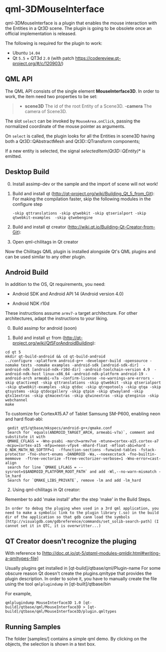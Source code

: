 qml-3DMouseInterface
=============

qml-3DMouseInterface is a plugin that enables the mouse interaction with the Entities in a Qt3D scene.
The plugin is going to be obsolete once an official implementation is released.
 

The following is required for the plugin to work:

  - Ubuntu `14.04`
  - Qt `5.5` + QT3d `2.0` (with patch https://codereview.qt-project.org/#/c/120903/)
  
QML API
-------

The QML API consists of the single element **MouseInterface3D**. In order to work, the item need two properties to be set:

>  - **scene3D** The id of the root Entity of a Scene3D.
>   -**camera**  The camera of Scene3D.

The slot `select` can be invoked by `MouseArea.onClick`, passing the normalized coordinate of the mouse pointer as arguments.

On `select` is called, the plugin looks for all the Entities in scene3D having both a Qt3D::QAbstractMesh and Qt3D::QTransform components;

If a new entity is selected, the signal **selectedItem(Qt3D::QEntity*)** is emitted.


Desktop Build
-------------

0. Install assimp-dev or the sample and the import of scene will not work! 

1. Build and install qt  (http://qt-project.org/wiki/Building_Qt_5_from_Git):
	For making the compilation faster, skip the following modules in the configure step
	
	```
	-skip qttranslations -skip qtwebkit -skip qtserialport -skip qtwebkit-examples  -skip qtwebengine 	

	```

2. Build and install qt creator (http://wiki.qt.io/Building-Qt-Creator-from-Git):
	

3. Open qml-chilitags in Qt creator

  Now the Chilitags QML plugin is installed alongside Qt's QML plugins and can be used similar to any other plugin.

Android Build
-------------

In addition to the OS, Qt requirements, you need:

  - Android SDK and Android API 14 (Android version 4.0)

  - Android NDK r10d

These instructions assume `armv7-a` target architecture. For other architectures, adapt the instructions to your liking.

0. Build assimp for android (soon)

1. Build and install `qt` from (http://qt-project.org/wiki/Qt5ForAndroidBuilding):

  ```
  cd qt 5
  mkdir qt-build-android && cd qt-build-android
  ../configure -xplatform android-g++ -developer-build -opensource -nomake tests -nomake examples -android-sdk [android-sdk-dir]  -android-ndk [android-ndk-r10d-dir] -android-toolchain-version 4.9  -android-ndk-host linux-x86_64 -android-ndk-platform android-19 -android-arch armeabi-v7a -confirm-license -no-warnings-are-errors -skip qtactiveqt -skip qttranslations -skip qtwebkit -skip qtserialport -skip qtwebkit-examples -skip qtdoc -skip qtrepotools -skip qtqa -skip qtsystems -skip qtdocgallery -skip qtpim -skip qtwayland -skip qtx11extras -skip qtmacextras -skip qtwinextras -skip qtenginio -skip webchannel
  make
  ```

To customize for CortexA15.A7 of Tablet Samsung SM-P600, enabling neon and hard float-abi:
  
   ```
   	gedit qt5/qtbase/mkspecs/android-g++/qmake.conf
	Search for `equals(ANDROID_TARGET_ARCH, armeabi-v7a)`, comment and substitute it with 
	QMAKE_CFLAGS = -Wno-psabi -march=armv7ve -mtune=cortex-a15.cortex-a7  -mcpu=cortex-a15 -mfpu=neon-vfpv4 -mhard-float -mfloat-abi=hard -  D_NDK_MATH_NO_SOFTFP=1  -ffunction-sections -funwind-tables -fstack-protector -fno-short-enums -DANDROID -Wa,--noexecstack -fno-builtin-memmove  -ftree-vectorize -ftree-vectorizer-verbose=1 -Wno-error=cast-align
	search for line `QMAKE_LFLAGS = --sysroot=$$ANDROID_PLATFORM_ROOT_PATH` and add -Wl,--no-warn-mismatch -lm_hard
	Search for `QMAKE_LIBS_PRIVATE`, remove -lm and add -lm_hard

   ```

2. Using qml-chilitags in Qt creator:

  Remember to add 'make install' after the step 'make' in the Build Steps.
  
	In order to debug the pluging when used in a 3rd qml application, you need to make a symbolic link to the plugin library (.so) in the build dir of the application so that gdb canm load the symbols [http://visualgdb.com/gdbreference/commands/set_solib-search-path] (I cannot set it in QTC, it is overwritter...) 

QT Creator doesn't recognize the pluging
----------------------------------------
With reference to [http://doc.qt.io/qt-5/qtqml-modules-qmldir.html#writing-a-qmltypes-file]

Usually plugins get installed in [qt-build]/qtbase/qml/Plugin-name
For some obscure reason Qt doesn't create the plugins.qmltype that provides the plugin description.
In order to solve it, you have to manually create the file using the tool `qmlplugindump` in [qt-built]/qtbase/bin

For example, 
```
qmlplugindump MouseInterface3D 1.0 [qt-build]/qtbase/qml/MouseInterface3D > [qt-build]/qtbase/qml/MouseInterface3D/plugin.qmltypes
```

Running Samples
---------------

The folder [samples/] contains a simple qml demo. By clicking on the objects, the selection is shown in a text box. 

